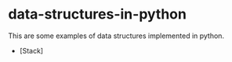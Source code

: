 # data-structures-in-python

This are some examples of data structures implemented in python.

* [Stack]
